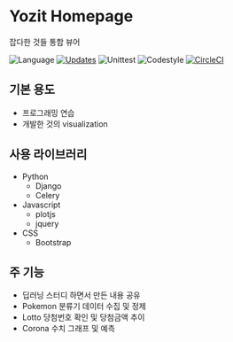 Yozit Homepage
==============

잡다한 것들 통합 뷰어

![Language](https://img.shields.io/github/languages/count/paryoja/dashboard)
[![Updates](https://pyup.io/repos/github/paryoja/dashboard/shield.svg)](https://pyup.io/repos/github/paryoja/dashboard/)
![Unittest](https://github.com/paryoja/dashboard/workflows/Unittest/badge.svg?branch=master)
![Codestyle](https://img.shields.io/badge/code%20style-black-000000.svg)
[![CircleCI](https://circleci.com/gh/paryoja/dashboard.svg?style=svg)](https://circleci.com/gh/paryoja/dashboard)

## 기본 용도
* 프로그래밍 연습
* 개발한 것의 visualization

## 사용 라이브러리
* Python
  * Django
  * Celery
* Javascript
  * plotjs
  * jquery
* CSS
  * Bootstrap
  
## 주 기능
* 딥러닝 스터디 하면서 만든 내용 공유
* Pokemon 분류기 데이터 수집 및 정제
* Lotto 당첨번호 확인 및 당첨금액 추이
* Corona 수치 그래프 및 예측
